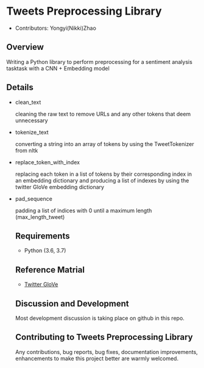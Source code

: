 # Tweets Preprocessing Library 

<ul>
  <li> Contributors: Yongyi(Nikki)Zhao</li>
</ul>

## Overview
<p> 
  Writing a Python library to perform preprocessing for a sentiment analysis tasktask with a CNN + Embedding model
</p >


## Details
<ul>
  <li> clean_text </li>
    <p> cleaning the raw text to remove URLs and any other tokens that deem unnecessary
   </p >
  <li> tokenize_text </li>
    <p>
    converting a string into an array of tokens by using the TweetTokenizer from nltk 
    </p >
  <li> replace_token_with_index </li>
   <p>
    replacing each token in a list of tokens by their corresponding index in an embedding dictionary and producing a list of indexes by using the twitter GloVe embedding dictionary
    </p >
  <li> pad_sequence </li>
    <p>
     padding a list of indices with 0 until a maximum length (max_length_tweet)
    </p >

## Requirements
<ul>
  <li> Python (3.6, 3.7) </li>
</ul>

## Reference Matrial
- [Twitter GloVe](https://nlp.stanford.edu/projects/glove/) 


## Discussion and Development

<p> Most development discussion is taking place on github in this repo.</p >

## Contributing to Tweets Preprocessing Library
<p>
Any contributions, bug reports, bug fixes, documentation improvements, enhancements to make this project better are warmly welcomed.
</p >
